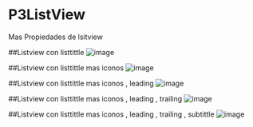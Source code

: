 # P3ListView
Mas Propiedades de lsitview

##Listview con listtittle
![image](https://github.com/user-attachments/assets/d00b3c9e-8493-43a5-b0df-5f157a2a2748)

##Listview con listtittle mas iconos
![image](https://github.com/user-attachments/assets/96e5e157-e36a-40d2-a3fc-042e8152d149)

##Listview con listtittle mas iconos , leading
![image](https://github.com/user-attachments/assets/842c70b3-e823-408f-a2fb-f6f3d27baab9)

##Listview con listtittle mas iconos , leading , trailing
![image](https://github.com/user-attachments/assets/f16b8e32-44b9-40ce-aec3-2f692f27ccd8)

##Listview con listtittle mas iconos , leading , trailing , subtittle
![image](https://github.com/user-attachments/assets/81a52a83-e054-4b38-9ec8-7d28f460ba63)

